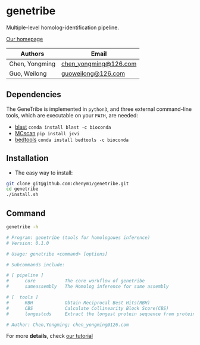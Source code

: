 # genetribe

Multiple-level homolog-identification pipeline.

[Our homepage]()

Authors | Email
------------ | -------------
Chen, Yongming | chen_yongming@126.com
Guo, Weilong | guoweilong@126.com

## Dependencies

The GeneTribe is implemented in `python3`, and three external command-line tools, which are executable on your `PATH`,  are needed:
- [blast](https://blast.ncbi.nlm.nih.gov/Blast.cgi?)     `conda install blast -c bioconda`
- [MCscan](https://github.com/tanghaibao/jcvi/)    `pip install jcvi`
- [bedtools](https://bedtools.readthedocs.io/en/latest/)  `conda install bedtools -c bioconda`

## Installation

- The easy way to install:
```sh
git clone git@github.com:chenym1/genetribe.git
cd genetribe
./install.sh
```

## Command
```sh
genetribe -h
```
```sh
# Program: genetribe (tools for homologoues inference)
# Version: 0.1.0

# Usage: genetribe <command> [options]

# Subcommands include:

# [ pipeline ]
#      core           The core workflow of genetribe
#      sameassembly   The Homolog inference for same assembly

# [  tools ]
#      RBH            Obtain Reciprocal Best Hits(RBH)
#      CBS            Calculate Collinearity Block Score(CBS)
#      longestcds     Extract the longest protein sequence from protein fasta

# Author: Chen,Yongming; chen_yongming@126.com
```

For more **details**, check [our tutorial]()

